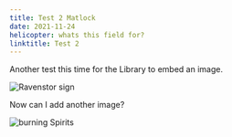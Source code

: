 ```yaml
---
title: Test 2 Matlock
date: 2021-11-24
helicopter: whats this field for?
linktitle: Test 2
---
```

Another test this time for the Library to embed an image.

![Ravenstor sign](https://ucarecdn.com/b23fc610-9613-4b2e-b816-34f35fbfd1a2/ "Ravenstor Sign")

Now can I add another image?

![burning Spirits](https://ucarecdn.com/cd8cab8e-ba73-4fd3-8f5f-5aff9cfe268c/helicopterburningspirits.jpg)